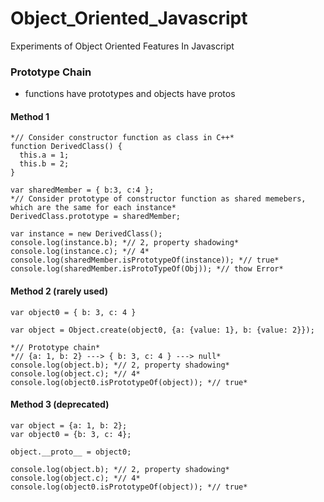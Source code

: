 # Object_Oriented_Javascript
Experiments of Object Oriented Features In Javascript

### Prototype Chain
* functions have prototypes and objects have protos

#### Method 1

```
*// Consider constructor function as class in C++*
function DerivedClass() { 
  this.a = 1; 
  this.b = 2;
}

var sharedMember = { b:3, c:4 };
*// Consider prototype of constructor function as shared memebers, which are the same for each instance*
DerivedClass.prototype = sharedMember; 

var instance = new DerivedClass();
console.log(instance.b); *// 2, property shadowing*
console.log(instance.c); *// 4*
console.log(sharedMember.isPrototypeOf(instance)); *// true*
console.log(sharedMember.isProtoTypeOf(Obj)); *// thow Error*
```

#### Method 2 (rarely used)

```
var object0 = { b: 3, c: 4 }

var object = Object.create(object0, {a: {value: 1}, b: {value: 2}});

*// Prototype chain*
*// {a: 1, b: 2} ---> { b: 3, c: 4 } ---> null*
console.log(object.b); *// 2, property shadowing*
console.log(object.c); *// 4*
console.log(object0.isPrototypeOf(object)); *// true*
```

#### Method 3 (deprecated)
```
var object = {a: 1, b: 2};
var object0 = {b: 3, c: 4};

object.__proto__ = object0;

console.log(object.b); *// 2, property shadowing*
console.log(object.c); *// 4*
console.log(object0.isPrototypeOf(object)); *// true*
```
